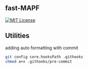 fast-MAPF
---
[![MIT License](http://img.shields.io/badge/license-MIT-blue.svg?style=flat)](LICENSE)

## Utilities

adding auto formatting with commit

```sh
git config core.hooksPath .githooks
chmod a+x .githooks/pre-commit
```
